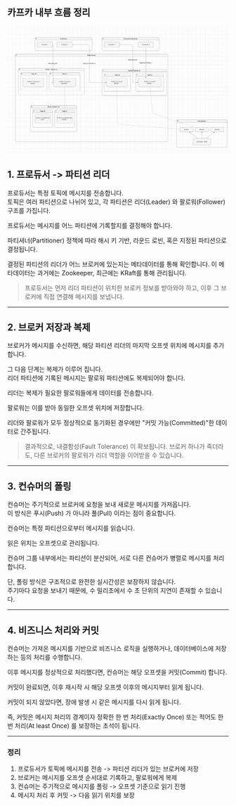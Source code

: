 ## 카프카 내부 흐름 정리

![img.png](img.png)

## 1. 프로듀서 -> 파티션 리더  

프로듀서는 특정 토픽에 메시지를 전송합니다.    
토픽은 여러 파티션으로 나뉘어 있고, 각 파티션은 리더(Leader) 와 팔로워(Follower) 구조를 가집니다.    

프로듀서는 메시지를 어느 파티션에 기록할지를 결정해야 합니다.    

파티셔너(Partitioner) 정책에 따라 해시 키 기반, 라운드 로빈, 혹은 지정된 파티션으로 결정됩니다.  

결정된 파티션의 리더가 어느 브로커에 있는지는 메타데이터를 통해 확인합니다. 이 메타데이터는 과거에는 Zookeeper, 최근에는 KRaft를 통해 관리됩니다.  

> 프로듀서는 먼저 리더 파티션이 위치한 브로커 정보를 받아와야 하고, 이후 그 브로커에 직접 연결해 메시지를 보냅니다.  

---
## 2. 브로커 저장과 복제

브로커가 메시지를 수신하면, 해당 파티션 리더의 마지막 오프셋 위치에 메시지를 추가합니다.  

그 다음 단계는 복제가 이루어 집니다.  
리더 파티션에 기록된 메시지는 팔로워 파티션에도 복제되어야 합니다.    

리더는 복제가 필요한 팔로워들에게 데이터를 전송합니다.    

팔로워는 이를 받아 동일한 오프셋 위치에 저장합니다.  

리더와 팔로워가 모두 정상적으로 동기화된 경우에만 "커밋 가능(Committed)"한 데이터로 간주됩니다.  

> 결과적으로, 내결함성(Fault Tolerance) 이 확보됩니다. 브로커 하나가 죽더라도, 다른 브로커의 팔로워가 리더 역할을 이어받을 수 있습니다.  

---

## 3. 컨슈머의 폴링

컨슈머는 주기적으로 브로커에 요청을 보내 새로운 메시지를 가져옵니다.  
이 방식은 푸시(Push) 가 아니라 풀(Pull) 이라는 점이 중요합니다.  

컨슈머는 특정 파티션으로부터 메시지를 읽습니다.  

읽은 위치는 오프셋으로 관리됩니다.  

컨슈머 그룹 내부에서는 파티션이 분산되어, 서로 다른 컨슈머가 병렬로 메시지를 처리합니다.  

단, 폴링 방식은 구조적으로 완전한 실시간성은 보장하지 않습니다.  
주기마다 요청을 보내기 때문에, 수 밀리초에서 수 초 단위의 지연이 존재할 수 있습니다.  

---

## 4. 비즈니스 처리와 커밋

컨슈머는 가져온 메시지를 기반으로 비즈니스 로직을 실행하거나, 데이터베이스에 저장하는 등의 처리를 수행합니다.  

이후 메시지를 정상적으로 처리했다면, 컨슈머는 해당 오프셋을 커밋(Commit) 합니다.  

커밋이 완료되면, 이후 재시작 시 해당 오프셋 이후의 메시지부터 읽게 됩니다.  

커밋이 되지 않았다면, 장애 발생 시 같은 메시지를 다시 읽게 됩니다.  
 
즉, 커밋은 메시지 처리의 경계이자 정확한 한 번 처리(Exactly Once) 또는 적어도 한 번 처리(At least Once) 를 보장하는 초석이 됩니다.  

---

### 정리
1. 프로듀서가 토픽에 메시지를 전송 -> 파티션 리더가 있는 브로커에 저장
2. 브로커는 메시지를 오프셋 순서대로 기록하고, 팔로워에게 복제  
3. 컨슈머는 주기적으로 메시지를 폴링 -> 오프셋 기준으로 읽기 진행
4. 메시지 처리 후 커밋 -> 다음 읽기 위치를 보장  
